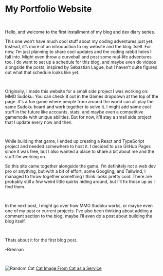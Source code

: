 # My Portfolio Website

&nbsp;

Hello, and welcome to the first installment of my blog and dev diary series.

This one won’t have much cool stuff about my coding adventures just yet. Instead,
it’s more of an introduction to my website and the blog itself. For now, I’m just
planning to share cool updates and the coding rabbit holes I fall into. Might even
throw a curveball and post some real-life adventures too. I do want to set up a schedule
for this blog, and maybe even do videos alongside the posts, inspired by Sebastian Lague, but
I haven’t quite figured out what that schedule looks like yet.

&nbsp;

Originally, I made this website for a small side project I was working on: MMO Sudoku.
You can check it out in the Games dropdown at the top of the page. It's a fun game where
people from around the world can all play the same Sudoku board and work together to solve it.
I might add some cool stuff in the future like accounts, stats, and maybe even a competitive
gamemode with unique abilities. But for now, it’ll stay a small side project that I update every
now and then.

&nbsp;

While building that game, I ended up creating a React and TypeScript project and needed somewhere to host it. I decided to use GitHub Pages since it was free, but I also wanted a place to share a bit about me and the stuff I’m working on.

So this site came together alongside the game. I’m definitely not a web dev pro or anything, but with a bit of effort, some Googling, and Tailwind, I managed to throw together something I think looks pretty cool. There are probably still a few weird little quirks hiding around, but I’ll fix those up as I find them.

&nbsp;

In the next post, I might go over how MMO Sudoku works, or maybe even one of my past or current projects.
I’ve also been thinking about adding a comment section to the blog, maybe I’ll even do a post about building the blog itself.

&nbsp;

Thats about it for the first blog post.


&#45;Brennan

&nbsp;

![Random Cat](https://cataas.com/cat?width=500&height=500)
[Cat Image From Cat as a Service](https://cataas.com/)